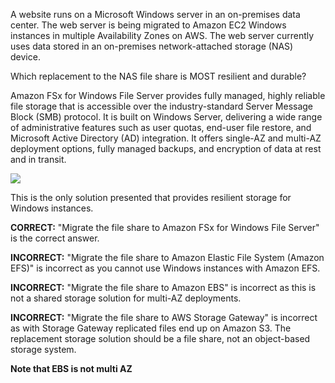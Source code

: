 A website runs on a Microsoft Windows server in an on-premises data center. The web server is being migrated to Amazon EC2 Windows instances in multiple Availability Zones on AWS. The web server currently uses data stored in an on-premises network-attached storage (NAS) device.

Which replacement to the NAS file share is MOST resilient and durable?

Amazon FSx for Windows File Server provides fully managed, highly reliable file storage that is accessible over the industry-standard Server Message Block (SMB) protocol. It is built on Windows Server, delivering a wide range of administrative features such as user quotas, end-user file restore, and Microsoft Active Directory (AD) integration. It offers single-AZ and multi-AZ deployment options, fully managed backups, and encryption of data at rest and in transit.

![](https://img-c.udemycdn.com/redactor/raw/2020-05-21_01-28-32-63d08e70f92de39652bd9053f98f90df.jpg)

This is the only solution presented that provides resilient storage for Windows instances.

**CORRECT:** "Migrate the file share to Amazon FSx for Windows File Server" is the correct answer.

**INCORRECT:** "Migrate the file share to Amazon Elastic File System (Amazon EFS)" is incorrect as you cannot use Windows instances with Amazon EFS.

**INCORRECT:** "Migrate the file share to Amazon EBS" is incorrect as this is not a shared storage solution for multi-AZ deployments.

**INCORRECT:** "Migrate the file share to AWS Storage Gateway" is incorrect as with Storage Gateway replicated files end up on Amazon S3. The replacement storage solution should be a file share, not an object-based storage system.


**Note that EBS is not multi AZ**